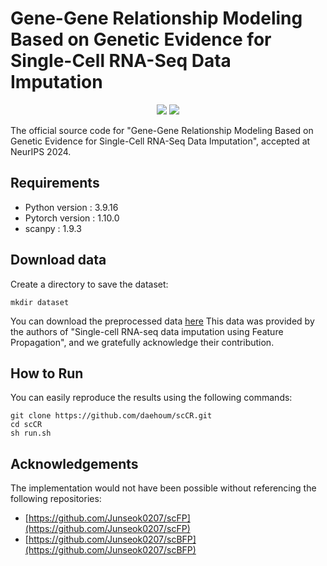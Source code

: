 # Gene-Gene Relationship Modeling Based on Genetic Evidence for Single-Cell RNA-Seq Data Imputation

<p align="center">
    <a href="https://pytorch.org/" alt="PyTorch">
    <img src="https://img.shields.io/badge/PyTorch-%23EE4C2C.svg?e&logo=PyTorch&logoColor=white" /></a>
    <img src="https://img.shields.io/badge/-NeurIPS_2024-blue" />

The official source code for "Gene-Gene Relationship Modeling Based on Genetic Evidence for Single-Cell RNA-Seq Data Imputation", accepted at NeurIPS 2024.

## Requirements
- Python version : 3.9.16
- Pytorch version : 1.10.0
- scanpy : 1.9.3

## Download data

Create a directory to save the dataset:
```
mkdir dataset
```

You can download the preprocessed data [here](https://www.dropbox.com/sh/eaujyhthxjs0d5g/AADzvVv-h2yYWaoOfs1sybKea?dl=0)
This data was provided by the authors of "Single-cell RNA-seq data imputation using Feature Propagation", and we gratefully acknowledge their contribution.

## How to Run

You can easily reproduce the results using the following commands:
```
git clone https://github.com/daehoum/scCR.git
cd scCR
sh run.sh
```

## Acknowledgements

The implementation would not have been possible without referencing the following repositories:
- [https://github.com/Junseok0207/scFP](https://github.com/Junseok0207/scFP)
- [https://github.com/Junseok0207/scBFP](https://github.com/Junseok0207/scBFP)